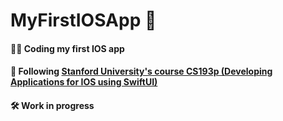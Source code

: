 # MyFirstIOSApp 📱
 
#### 👨‍💻 Coding my first IOS app
#### 📖 Following [Stanford University's course CS193p (Developing Applications for IOS using SwiftUI)](https://cs193p.sites.stanford.edu/)
#### 🛠 Work in progress
